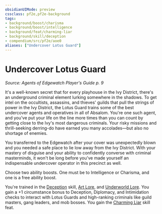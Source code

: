 ```yaml
---
obsidianUIMode: preview
cssclass: pf2e,pf2e-background
tags:
- background/boost/charisma
- background/boost/intelligence
- background/feat/charming-liar
- background/skill/deception
- compendium/src/pf2e/aoe0
aliases: ["Undercover Lotus Guard"]
---
```

# Undercover Lotus Guard
*Source: Agents of Edgewatch Player's Guide p. 9*  

It's a well-known secret that for every playhouse in the Ivy District, there's an underground criminal element lurking somewhere in the shadows. To get intel on the occultists, assassins, and thieves' guilds that pull the strings of power in the Ivy District, the Lotus Guard trains some of the best undercover agents and operatives in all of Absalom. You're one such agent, and you've put your life on the line more times than you can count by getting close to the Ivy's most dangerous criminals. Your risky missions and thrill-seeking derring-do have earned you many accolades—but also no shortage of enemies.

You transferred to the Edgewatch after your cover was unexpectedly blown and you needed a safe place to lie low away from the Ivy District. With your mastery of disguise and your ability to confidently converse with criminal masterminds, it won't be long before you've made yourself an indispensable undercover operator in this precinct as well.

Choose two ability boosts. One must be to Intelligence or Charisma, and one is a free ability boost.

You're trained in the [Deception](../../skills.md#Deception) skill, [Art Lore](../../skills.md#Lore), and [Underworld Lore](../../skills.md#Lore). You gain a +1 circumstance bonus to Deception, Diplomacy, and Intimidation checks to interact with Lotus Guards and high-ranking criminals like guild masters, gang leaders, and mob bosses. You gain the [Charming Liar](../../feats/charming-liar.md) skill feat.